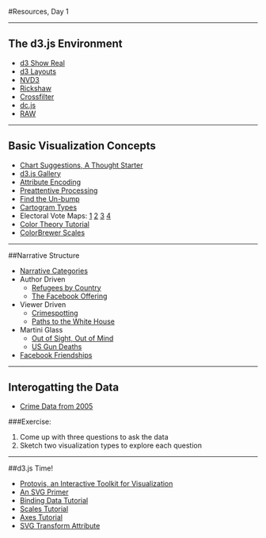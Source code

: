 #Resources, Day 1

***

## The d3.js Environment

* [d3 Show Real](http://bl.ocks.org/mbostock/1256572)
* [d3 Layouts](https://github.com/mbostock/d3/wiki/Layouts)
* [NVD3](http://nvd3.org/)
* [Rickshaw](http://code.shutterstock.com/rickshaw/)
* [Crossfilter](http://square.github.io/crossfilter/)
* [dc.js](http://dc-js.github.io/dc.js/)
* [RAW](http://app.raw.densitydesign.org/)

***

## Basic Visualization Concepts

* [Chart Suggestions, A Thought Starter](http://extremepresentation.typepad.com/blog/files/choosing_a_good_chart.pdf)
* [d3.js Gallery](https://github.com/mbostock/d3/wiki/Gallery)
* [Attribute Encoding](http://www.madetomeasurekpis.com/using-cognitive-research-to-design-better-reports-and-dashboards/)
* [Preattentive Processing](http://www.infovis-wiki.net/index.php/Preattentive_processing)
* [Find the Un-bump](http://search.bwh.harvard.edu/new/pubs/IntrotoSearchAsym.pdf)
* [Cartogram Types](http://www.ncgia.ucsb.edu/projects/Cartogram_Central/types.html)
* Electoral Vote Maps: [1](http://www.centerforpolitics.org/crystalball/articles/category/2012-president/) [2](http://www-personal.umich.edu/~mejn/election/2012/) [3](http://s1062.photobucket.com/user/JeffreyLAlbertson/media/Other%20Cartograms/electoralcollegemap2012vfinal-1.gif.html) [4](http://vis.berkeley.edu/courses/cs294-10-fa07/wiki/index.php/Using_Space_Effectively:_2D)
* [Color Theory Tutorial](http://earthobservatory.nasa.gov/blogs/elegantfigures/2013/08/05/subtleties-of-color-part-1-of-6/)
* [ColorBrewer Scales](http://bl.ocks.org/mbostock/5577023)

***

##Narrative Structure
* [Narrative Categories](http://vis.stanford.edu/files/2010-Narrative-InfoVis.pdf)
* Author Driven
	* [Refugees by Country](http://visualizations.manassra.com/syria)
	* [The Facebook Offering](http://www.nytimes.com/interactive/2012/05/17/business/dealbook/how-the-facebook-offering-compares.html)
* Viewer Driven
	* [Crimespotting](http://sanfrancisco.crimespotting.org/#dtstart=2014-04-19T23:59:59-07:00&dtend=2014-04-26T23:59:59-07:00&hours=0-23&types=AA,Mu,Ro,SA,DP,Na,Al,Pr,Th,VT,Va,Bu,Ar&lat=37.760&lon=-122.438&zoom=13)
	* [Paths to the White House](http://elections.nytimes.com/2012/results/president/scenarios)
* Martini Glass
	* [Out of Sight, Out of Mind](http://drones.pitchinteractive.com/)
	* [US Gun Deaths](http://guns.periscopic.com/?year=2013)
* [Facebook Friendships](http://www.facebookstories.com/stories/1574/interactive-mapping-the-world-s-friendships#color=continent&story=1&country=US) 


***

## Interogatting the Data

* [Crime Data from 2005](http://www.infochimps.com/datasets/crime-rates-by-state-2004-and-2005-and-by-type-2005-cleaned-up-v)

###Exercise:

1. Come up with three questions to ask the data
2. Sketch two visualization types to explore each question

***

##d3.js Time!

* [Protovis, an Interactive Toolkit for Visualization](http://vis.stanford.edu/files/2009-Protovis-InfoVis.pdf)
* [An SVG Primer](http://alignedleft.com/tutorials/d3/an-svg-primer)
* [Binding Data Tutorial](https://www.dashingd3js.com/binding-data-to-dom-elements)
* [Scales Tutorial](http://alignedleft.com/tutorials/d3/scales)
* [Axes Tutorial](http://alignedleft.com/tutorials/d3/axes)
* [SVG Transform Attribute](https://developer.mozilla.org/en-US/docs/Web/SVG/Attribute/transform)